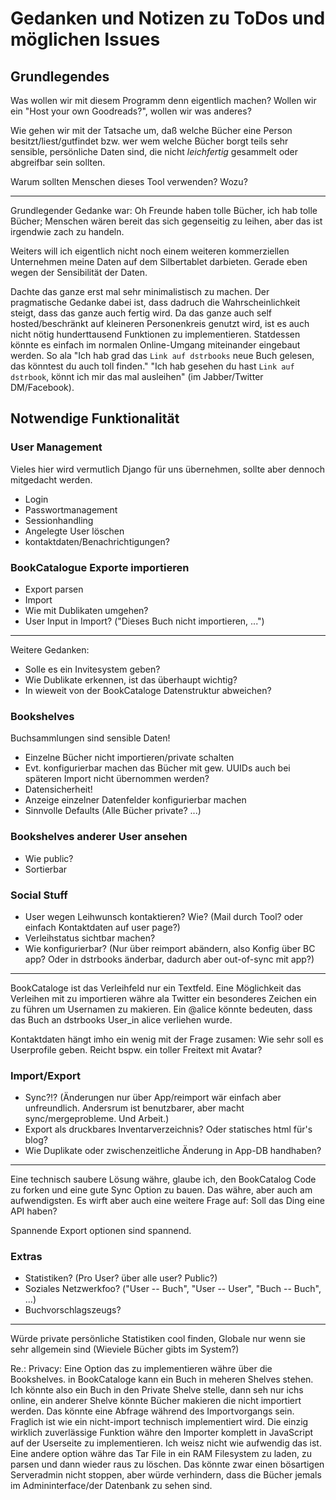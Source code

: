 # Gedanken und Notizen zu ToDos und möglichen Issues

## Grundlegendes

Was wollen wir mit diesem Programm denn eigentlich machen? Wollen wir ein "Host your own Goodreads?", wollen wir was anderes?

Wie gehen wir mit der Tatsache um, daß welche Bücher eine Person besitzt/liest/gutfindet bzw. wer wem welche Bücher borgt teils sehr sensible, persönliche Daten sind, die nicht *leichfertig* gesammelt oder abgreifbar sein sollten.

Warum sollten Menschen dieses Tool verwenden? Wozu?

---
Grundlegender Gedanke war: Oh Freunde haben tolle Bücher, ich hab tolle Bücher; Menschen wären bereit das sich gegenseitig zu leihen, aber das ist irgendwie zach zu handeln. 

Weiters will ich eigentlich nicht noch einem weiteren kommerziellen Unternehmen meine Daten auf dem Silbertablet darbieten. Gerade eben wegen der Sensibilität der Daten.

Dachte das ganze erst mal sehr minimalistisch zu machen. Der pragmatische Gedanke dabei ist, dass dadruch die Wahrscheinlichkeit steigt, dass das ganze auch fertig wird. Da das ganze auch self hosted/beschränkt auf kleineren Personenkreis genutzt wird, ist es auch nicht nötig hunderttausend Funktionen zu implementieren. Statdessen könnte es einfach im normalen Online-Umgang miteinander eingebaut werden. So ala "Ich hab grad das `Link auf dstrbooks` neue Buch gelesen, das könntest du auch toll finden." "Ich hab gesehen du hast `Link auf dstrbook`, könnt ich mir das mal ausleihen" (im Jabber/Twitter DM/Facebook).

## Notwendige Funktionalität

### User Management
Vieles hier wird vermutlich Django für uns übernehmen, sollte aber dennoch mitgedacht werden.

- Login
- Passwortmanagement
- Sessionhandling
- Angelegte User löschen
- kontaktdaten/Benachrichtigungen?

### BookCatalogue Exporte importieren
- Export parsen
- Import
- Wie mit Dublikaten umgehen?
- User Input in Import? ("Dieses Buch nicht importieren, ...")

---
Weitere Gedanken:

 - Solle es ein Invitesystem geben?
 - Wie Dublikate erkennen, ist das überhaupt wichtig?
 - In wieweit von der BookCataloge Datenstruktur abweichen?

### Bookshelves

Buchsammlungen sind sensible Daten!

- Einzelne Bücher nicht importieren/private schalten
- Evt. konfigurierbar machen das Bücher mit gew. UUIDs auch bei späteren Import nicht übernommen werden?
- Datensicherheit!
- Anzeige einzelner Datenfelder konfigurierbar machen
- Sinnvolle Defaults (Alle Bücher private? ...)

### Bookshelves anderer User ansehen

- Wie public?
- Sortierbar

### Social Stuff

- User wegen Leihwunsch kontaktieren? Wie? (Mail durch Tool? oder einfach Kontaktdaten auf user page?)
- Verleihstatus sichtbar machen?
- Wie konfigurierbar? (Nur über reimport abändern, also Konfig über BC app? Oder in dstrbooks änderbar, dadurch aber out-of-sync mit app?)

---

BookCataloge ist das Verleihfeld nur ein Textfeld. Eine Möglichkeit das Verleihen mit zu importieren währe ala Twitter ein besonderes Zeichen ein zu führen um Usernamen zu makieren. Ein @alice könnte bedeuten, dass das Buch an dstrbooks User_in alice verliehen wurde. 

Kontaktdaten hängt imho ein wenig mit der Frage zusamen: Wie sehr soll es Userprofile geben. Reicht bspw. ein toller Freitext mit Avatar?

### Import/Export

- Sync?!? (Änderungen nur über App/reimport wär einfach aber unfreundlich. Andersrum ist benutzbarer, aber macht sync/mergeprobleme. Und Arbeit.)
- Export als druckbares Inventarverzeichnis? Oder statisches html für's blog?
- Wie Duplikate oder zwischenzeitliche Änderung in App-DB handhaben?

---

Eine technisch saubere Lösung währe, glaube ich, den BookCatalog Code zu forken und eine gute Sync Option zu bauen. Das währe, aber auch am aufwendigsten. Es wirft aber auch eine weitere Frage auf: Soll das Ding eine API haben?

Spannende Export optionen sind spannend.

### Extras

- Statistiken? (Pro User? über alle user? Public?)
- Soziales Netzwerkfoo? ("User -- Buch", "User -- User", "Buch -- Buch", ...)
- Buchvorschlagszeugs?

---

Würde private persönliche Statistiken cool finden, Globale nur wenn sie sehr allgemein sind (Wieviele Bücher gibts im System?)

Re.: Privacy: Eine Option das zu implementieren währe über die Bookshelves. in BookCataloge kann ein Buch in meheren Shelves stehen. Ich könnte also ein Buch in den Private Shelve stelle, dann seh nur ichs online, ein anderer Shelve könnte Bücher makieren die nicht importiert werden. Das könnte eine Abfrage während des Importvorgangs sein. Fraglich ist wie ein nicht-import technisch implementiert wird. Die einzig wirklich zuverlässige Funktion währe den Importer komplett in JavaScript auf der Userseite zu implementieren. Ich weisz nicht wie aufwendig das ist. Eine andere option währe das Tar File in ein RAM Filesystem zu laden, zu parsen und dann wieder raus zu löschen. Das könnte zwar einen bösartigen Serveradmin nicht stoppen, aber würde verhindern, dass die Bücher jemals im Admininterface/der Datenbank zu sehen sind.
